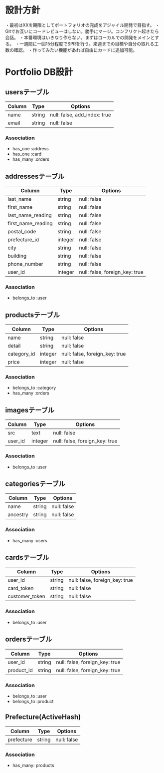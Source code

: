 # 設計方針
・最初はXXを期限としてポートフォリオの完成をアジャイル開発で目指す。
・Gitでお互いにコードレビューはしない。勝手にマージ。コンフリクト起きたら会話。
・本番環境はいきなり作らない。まずはローカルでの開発をメインとする。
・一週間に一回15分程度でSPRを行う。来週までの目標や自分の取れる工数の確認。
・作ってみたい機能があれば自由にカードに追加可能。


# Portfolio DB設計

## usersテーブル
|Column|Type|Options|
|------|----|-------|
|name|string|null: false, add_index: true|
|email|string|null: false|
### Association
- has_one :address
- has_one :card
- has_many :orders

## addressesテーブル
|Column|Type|Options|
|------|----|-------|
|last_name|string|null: false|
|first_name|string|null: false|
|last_name_reading|string|null: false|
|first_name_reading|string|null: false|
|postal_code|string|null: false|
|prefecture_id|integer|null: false|
|city|string|null: false|
|building|string|null: false|
|phone_number|string|null: false|
|user_id|integer|null: false, foreign_key: true|
### Association
- belongs_to :user

## productsテーブル
|Column|Type|Options|
|------|----|-------|
|name|string|null: false|
|detail|string|null: false|
|category_id|integer|null: false, foreign_key: true|
|price|integer|null: false|
### Association
- belongs_to :category
- has_many :orders

## imagesテーブル
|Column|Type|Options|
|------|----|-------|
|src|text|null: false|
|user_id|integer|null: false, foreign_key: true|
### Association
- belongs_to :user

## categoriesテーブル
|Column|Type|Options|
|------|----|-------|
|name|string|null: false|
|ancestry|string|null: false|
### Association
- has_many :users

## cardsテーブル
|Column|Type|Options|
|------|----|-------|
|user_id|string|null: false, foreign_key: true|
|card_token|string|null: false|
|customer_token|string|null: false|
### Association
- belongs_to :user

## ordersテーブル
|Column|Type|Options|
|------|----|-------|
|user_id|string|null: false, foreign_key: true|
|product_id|string|null: false, foreign_key: true|
### Association
- belongs_to :user
- belongs_to :product

## Prefecture(ActiveHash)
|Column|Type|Options|
|------|----|-------|
|prefecture|string|null: false|
### Association
- has_many: products